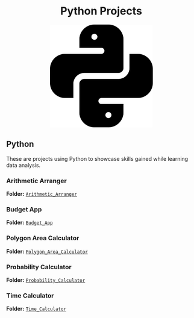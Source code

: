 <h1 align="center"> Python Projects</h1>

<p align="center">
 <img width="273px" src="https://github.com/blackcrowX/blackcrowX.github.io/blob/main/images/icons/python.png?raw=true"/>
</p>

## Python
These are projects using Python to showcase skills gained while learning data analysis.

### Arithmetic Arranger
**Folder:** [`Arithmetic_Arranger`](https://github.com/blackcrowX/Scientific_Computing_Projects/blob/main/Python/Arithmetic_Arranger)

### Budget App
**Folder:** [`Budget_App`](https://github.com/blackcrowX/Scientific_Computing_Projects/blob/main/Python/Budget_App)

### Polygon Area Calculator
**Folder:** [`Polygon_Area_Calculator`](https://github.com/blackcrowX/Scientific_Computing_Projects/blob/main/Python/Polygon_Area_Calculator)

### Probability Calculator
**Folder:** [`Probability_Calculator`](https://github.com/blackcrowX/Scientific_Computing_Projects/blob/main/Python/Probability_Calculator)

### Time Calculator
**Folder:** [`Time_Calculator`](https://github.com/blackcrowX/Scientific_Computing_Projects/blob/main/Python/Time_Calculator)
